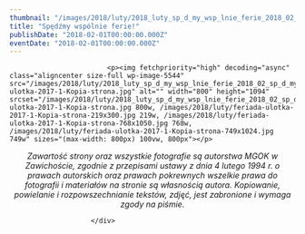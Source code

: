 ```yaml
---
thumbnail: "/images/2018/luty/2018_luty_sp_d_my_wsp_lnie_ferie_2018_02_sp_d_my_wsp_lnie_ferie_feriada-ulotka-2017-1-Kopia-strona.jpg"
title: "Spędźmy wspólnie ferie!"
publishDate: "2018-02-01T00:00:00.000Z"
eventDate: "2018-02-01T00:00:00.000Z"
---
```


<div class="entry-content">
							
							<p><img fetchpriority="high" decoding="async" class="aligncenter size-full wp-image-5544" src="/images/2018/luty/2018_luty_sp_d_my_wsp_lnie_ferie_2018_02_sp_d_my_wsp_lnie_ferie_feriada-ulotka-2017-1-Kopia-strona.jpg" alt="" width="800" height="1094" srcset="/images/2018/luty/2018_luty_sp_d_my_wsp_lnie_ferie_2018_02_sp_d_my_wsp_lnie_ferie_feriada-ulotka-2017-1-Kopia-strona.jpg 800w, /images/2018/luty/feriada-ulotka-2017-1-Kopia-strona-219x300.jpg 219w, /images/2018/luty/feriada-ulotka-2017-1-Kopia-strona-768x1050.jpg 768w, /images/2018/luty/feriada-ulotka-2017-1-Kopia-strona-749x1024.jpg 749w" sizes="(max-width: 800px) 100vw, 800px"></p>
<p style="text-align: center;"><em>Zawartość strony oraz wszystkie fotografie są autorstwa MGOK w Zawichoście, zgodnie z przepisami ustawy z dnia 4 lutego 1994 r. o prawach autorskich oraz prawach pokrewnych wszelkie prawa do fotografii i materiałów na stronie są własnością autora. Kopiowanie, powielanie i rozpowszechnianie tekstów, zdjęć, jest zabronione i wymaga zgody na piśmie.</em></p>
						
						</div>
